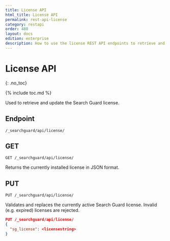 ```yaml
---
title: License API
html_title: License API
permalink: rest-api-license
category: restapi
order: 480
layout: docs
edition: enterprise
description: How to use the license REST API endpoints to retrieve and apply a Search Guard license.
---
```


# License API
{: .no_toc}

{% include toc.md %}

Used to retrieve and update the Search Guard license.

## Endpoint

```
/_searchguard/api/license/
```

## GET

```
GET /_searchguard/api/license/
```
Returns the currently installed license in JSON format. 

## PUT

```
PUT /_searchguard/api/license/
```

Validates and replaces the currently active Search Guard license. Invalid (e.g. expired) licenses are rejected.

```json
PUT /_searchguard/api/license/
{ 
  "sg_license": <licensestring>
}
```